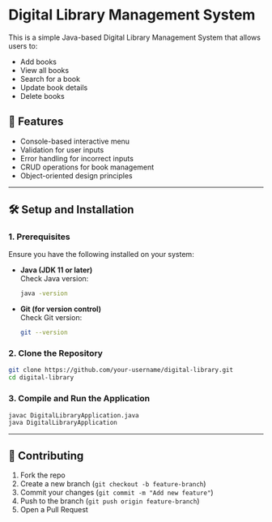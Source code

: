 # Digital Library Management System

This is a simple Java-based Digital Library Management System that allows users to:
- Add books
- View all books
- Search for a book
- Update book details
- Delete books

## 🚀 Features
- Console-based interactive menu
- Validation for user inputs
- Error handling for incorrect inputs
- CRUD operations for book management
- Object-oriented design principles

---

## 🛠️ Setup and Installation

### **1. Prerequisites**
Ensure you have the following installed on your system:
- **Java (JDK 11 or later)**  
  Check Java version:
  ```sh
  java -version
  ```
- **Git (for version control)**  
  Check Git version:
  ```sh
  git --version
  ```

### **2. Clone the Repository**
```sh
git clone https://github.com/your-username/digital-library.git
cd digital-library
```

### **3. Compile and Run the Application**
```sh
javac DigitalLibraryApplication.java
java DigitalLibraryApplication
```

---

## 🙌 Contributing
1. Fork the repo
2. Create a new branch (`git checkout -b feature-branch`)
3. Commit your changes (`git commit -m "Add new feature"`)
4. Push to the branch (`git push origin feature-branch`)
5. Open a Pull Request
